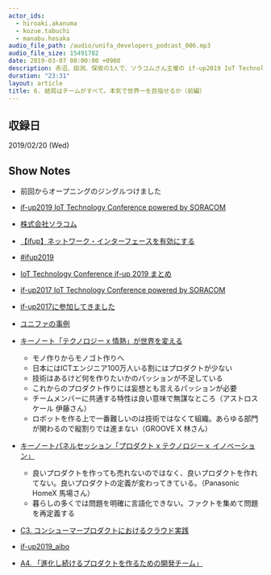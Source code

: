 ```yaml
---
actor_ids:
  - hiroaki.akanuma
  - kozue.tabuchi
  - manabu.hosaka
audio_file_path: /audio/unifa_developers_podcast_006.mp3
audio_file_size: 15491782
date: 2019-03-07 00:00:00 +0900
description: 赤沼、田渕、保坂の3人で、ソラコムさん主催の if-up2019 IoT Technology Conference について話しました。今回は前後編に分けているうちの前編です。
duration: "23:31"
layout: article
title: 6. 結局はチームがすべて。本気で世界一を目指せるか（前編）
---
```


## 収録日

2019/02/20 (Wed)

## Show Notes

- 前回からオープニングのジングルつけました
- [if-up2019 IoT Technology Conference powered by SORACOM](https://if-up2019.soracom.jp/)
- [株式会社ソラコム](https://soracom.jp/)
- [【ifup】ネットワーク・インターフェースを有効にする](https://tech.nikkeibp.co.jp/it/article/COLUMN/20140122/531524/)
- [#ifup2019](https://twitter.com/hashtag/ifup2019?src=hash)
- [IoT Technology Conference if-up 2019 まとめ](https://togetter.com/li/1319070)
- [if-up2017 IoT Technology Conference powered by SORACOM](https://if-up2017.soracom.jp/)
- [if-up2017に参加してきました](http://blog.akanumahiroaki.com/entry/2017/04/30/001000)
- [ユニファの事例](https://twitter.com/akanuma/status/1095867467690196992)

- [キーノート「テクノロジー x 情熱」が世界を変える](https://www.slideshare.net/SORACOM/ifup-2019-x)
  - モノ作りからモノゴト作りへ
  - 日本にはICTエンジニア100万人いる割にはプロダクトが少ない
  - 技術はあるけど何を作りたいかのパッションが不足している
  - これからのプロダクト作りには妄想とも言えるパッションが必要
  - チームメンバーに共通する特性は良い意味で無謀なところ（アストロスケール 伊藤さん）
  - ロボットを作る上で一番難しいのは技術ではなくて組織。あらゆる部門が関わるので縦割りでは進まない（GROOVE X 林さん）
- [キーノートパネルセッション「プロダクト x テクノロジーｘ イノベーション」](https://www.slideshare.net/SORACOM/ifup-2019-x-131730705)
  - 良いプロダクトを作っても売れないのではなく、良いプロダクトを作れてない。良いプロダクトの定義が変わってきている。（Panasonic HomeX 馬場さん）
  - 暮らしの多くでは問題を明確に言語化できない。ファクトを集めて問題を再定義する
- [C3. コンシューマープロダクトにおけるクラウド実践](https://www.slideshare.net/SORACOM/ifup-2019-c3)
- [if-up2019_aibo](https://www.slideshare.net/NaokiFujiwara2/ifup2019aibo)
- [A4. 「進化し続けるプロダクトを作るための開発チーム」](https://www.slideshare.net/SORACOM/ifup-2019-a4)
